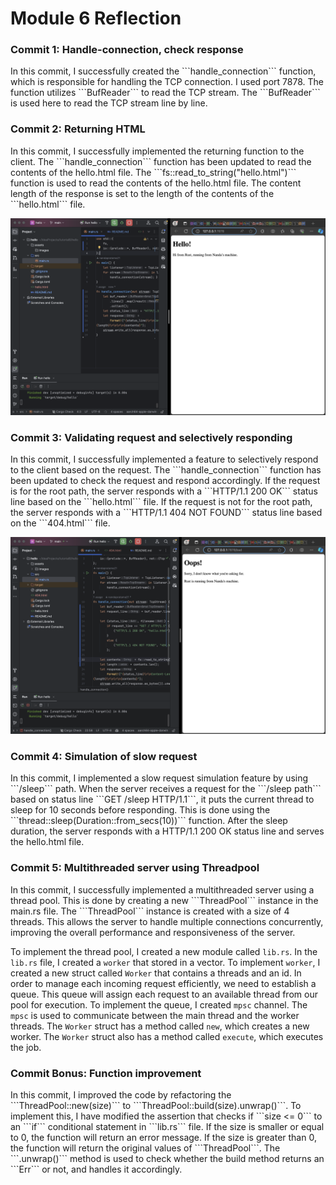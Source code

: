 <h1>Module 6 Reflection</h1>

<h3>Commit 1: Handle-connection, check response </h3>
In this commit, I successfully created the ```handle_connection``` function, which is responsible for handling the TCP connection. I used port 7878. The function utilizes ```BufReader``` to read the TCP stream. The ```BufReader``` is used here to read the TCP stream line by line.

<h3>Commit 2: Returning HTML </h3>
In this commit, I successfully implemented the returning function to the client. The ```handle_connection``` function has been updated to read the contents of the hello.html file. The ```fs::read_to_string("hello.html")``` function is used to read the contents of the hello.html file.
The content length of the response is set to the length of the contents of the ```hello.html``` file.

![Commit 2 screen capture](/assets/images/commit2.png)

<h3>Commit 3: Validating request and selectively responding </h3>
In this commit, I successfully implemented a feature to selectively respond to the client based on the request. The ```handle_connection``` function has been updated to check the request and respond accordingly.
If the request is for the root path, the server responds with a ```HTTP/1.1 200 OK``` status line based on the ```hello.html``` file.
If the request is not for the root path, the server responds with a ```HTTP/1.1 404 NOT FOUND``` status line based on the ```404.html``` file.


![Commit 3 screen capture](/assets/images/commit3.png)

<h3>Commit 4: Simulation of slow request </h3>
In this commit, I implemented a slow request simulation feature by using ```/sleep``` path.
When the server receives a request for the ```/sleep path``` based on status line ```GET /sleep HTTP/1.1```, it puts the current thread to sleep for 10 seconds before responding.
This is done using the ```thread::sleep(Duration::from_secs(10))``` function. After the sleep duration, the server responds with a HTTP/1.1 200 OK status line and serves the hello.html file.

<h3>Commit 5: Multithreaded server using Threadpool </h3>
In this commit, I successfully implemented a multithreaded server using a thread pool. This is done by creating a new ```ThreadPool``` instance in the main.rs file. The ```ThreadPool``` instance is created with a size of 4 threads. 
This allows the server to handle multiple connections concurrently, improving the overall performance and responsiveness of the server.

To implement the thread pool, I created a new module called ```lib.rs```. In the ```lib.rs``` file, I created a ```worker``` that stored in a vector. To implement ```worker```, I created a new struct called ```Worker``` that contains a threads and an id.
In order to manage each incoming request efficiently, we need to establish a queue. This queue will assign each request to an available thread from our pool for execution. To implement the queue, I created ```mpsc``` channel. The ```mpsc``` is used to communicate between the main thread and the worker threads.
The ```Worker``` struct has a method called ```new```, which creates a new worker. The ```Worker``` struct also has a method called ```execute```, which executes the job.

<h3>Commit Bonus: Function improvement </h3>
In this commit, I improved the code by refactoring the ```ThreadPool::new(size)``` to ```ThreadPool::build(size).unwrap()```. To implement this, I have modified the assertion that checks if ```size <= 0``` to an ```if``` conditional statement in ```lib.rs``` file.
If the size is smaller or equal to 0, the function will return an error message. If the size is greater than 0, the function will return the original values of ```ThreadPool```.
The ```.unwrap()``` method is used to check whether the build method returns an ```Err``` or not, and handles it accordingly.